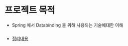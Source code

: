# 프로젝트 목적
- Spring 에서 Databinding 을 위해 사용되는 기술에대한 이해 

###  
* [정리내용](https://velog.io/@jaden_94/Spring-의-데이터바인딩)
